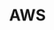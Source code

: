 ---
title: "AWS"
description: "Amazon Web Services cloud computing services."
icon: "fab fa-aws"
pros:
  - "Extensive suite of services for various cloud computing needs."
  - "High scalability, reliability, and global reach."
  - "Pay-as-you-go pricing model."
cons:
  - "Can be complex to manage and optimize costs without proper expertise."
  - "Vendor lock-in concerns."
useCases:
  - "Web hosting and application deployment."
  - "Data storage and analytics."
  - "Machine learning and AI services."
  - "Serverless computing."
---